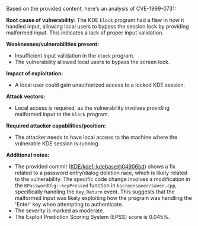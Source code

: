 Based on the provided content, here's an analysis of CVE-1999-0731:

**Root cause of vulnerability:**
The KDE `klock` program had a flaw in how it handled input, allowing local users to bypass the session lock by providing malformed input. This indicates a lack of proper input validation.

**Weaknesses/vulnerabilities present:**
- Insufficient input validation in the `klock` program.
- The vulnerability allowed local users to bypass the screen lock.

**Impact of exploitation:**
- A local user could gain unauthorized access to a locked KDE session.

**Attack vectors:**
- Local access is required, as the vulnerability involves providing malformed input to the `klock` program.

**Required attacker capabilities/position:**
- The attacker needs to have local access to the machine where the vulnerable KDE session is running.

**Additional notes:**
- The provided commit ([KDE/kde1-kdebase@04906bd](https://github.com/KDE/kde1-kdebase/commit/04906bd5de2f220bf100b605dad37b4a1d9a91a6)) shows a fix related to a password entry/dialog deletion race, which is likely related to the vulnerability. The specific code change involves a modification in the `KPasswordDlg::keyPressed` function in `kscreensaver/saver.cpp`, specifically handling the `Key_Return` event. This suggests that the malformed input was likely exploiting how the program was handling the 'Enter' key when attempting to authenticate.
- The severity is marked as moderate.
- The Exploit Prediction Scoring System (EPSS) score is 0.045%.